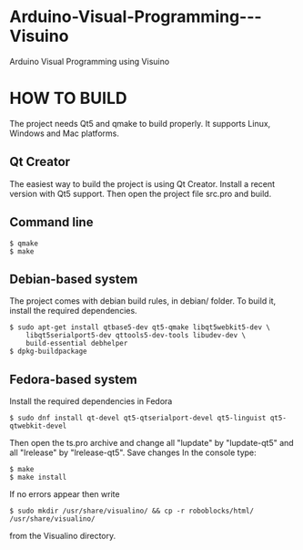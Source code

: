 # Arduino-Visual-Programming---Visuino
Arduino Visual Programming using Visuino




HOW TO BUILD
============

The project needs Qt5 and qmake to build properly. It supports Linux,
Windows and Mac platforms.


Qt Creator
----------

The easiest way to build the project is using Qt Creator. Install a
recent version with Qt5 support. Then open the project file src.pro
and build.

Command line
------------

```
$ qmake
$ make
```


Debian-based system
-------------------

The project comes with debian build rules, in debian/ folder. To build it,
install the required dependencies.

```
$ sudo apt-get install qtbase5-dev qt5-qmake libqt5webkit5-dev \
    libqt5serialport5-dev qttools5-dev-tools libudev-dev \
    build-essential debhelper
$ dpkg-buildpackage
```

Fedora-based system
-------------------

Install the required dependencies in Fedora

```
$ sudo dnf install qt-devel qt5-qtserialport-devel qt5-linguist qt5-qtwebkit-devel
```

Then open the ts.pro archive and change all "lupdate" by "lupdate-qt5"
and all "lrelease" by "lrelease-qt5". Save changes
In the console type:

```
$ make
$ make install 
```

If no errors appear then write 

```
$ sudo mkdir /usr/share/visualino/ && cp -r roboblocks/html/ /usr/share/visualino/
```
from the Visualino directory.
